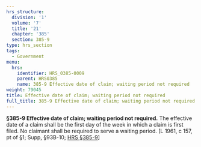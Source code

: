 ```yaml
---
hrs_structure:
  division: '1'
  volume: '7'
  title: '21'
  chapter: '385'
  section: 385-9
type: hrs_section
tags:
  - Government
menu:
  hrs:
    identifier: HRS_0385-0009
    parent: HRS0385
    name: 385-9 Effective date of claim; waiting period not required
weight: 79045
title: Effective date of claim; waiting period not required
full_title: 385-9 Effective date of claim; waiting period not required
---
```

**§385-9 Effective date of claim; waiting period not required.** The effective date of a claim shall be the first day of the week in which a claim is first filed. No claimant shall be required to serve a waiting period. [L 1961, c 157, pt of §1; Supp, §93B-10; [HRS §385-9](/title-21/chapter-385/section-385-9/)]